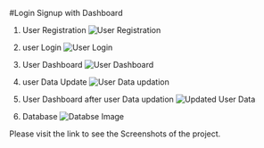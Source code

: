 #Login Signup with Dashboard

1. User Registration
   ![User Registration](https://github.com/diwakarg12/LoginSignupWithDashboard/assets/85389557/f76a29fd-1685-4b1d-95f2-e51bdcbe5a33)

2. user Login
  ![User Login](https://github.com/diwakarg12/LoginSignupWithDashboard/assets/85389557/c449ef4b-d968-4012-8b90-9913464e7967)

3. User Dashboard
  ![User Dashboard](https://github.com/diwakarg12/LoginSignupWithDashboard/assets/85389557/e80c266e-bbfb-46e1-9872-62717811a13e)

4. user Data Update
   ![User Data updation](https://github.com/diwakarg12/LoginSignupWithDashboard/assets/85389557/ddb10d67-38de-4932-87d2-4ca01e3f614c)

5. User Dashboard after user Data updation
  ![Updated User Data](https://github.com/diwakarg12/LoginSignupWithDashboard/assets/85389557/877619cf-1660-444c-8d63-fd7369d0315f)

6. Database
   ![Databse Image](https://github.com/diwakarg12/LoginSignupWithDashboard/assets/85389557/b63f5603-62a0-410b-a731-0d5b24d3a8e9)


Please visit the link to see the Screenshots of the project.



